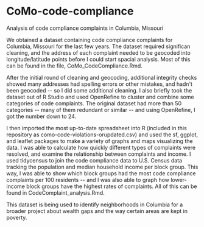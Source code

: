 # CoMo-code-compliance
Analysis of code compliance complaints in Columbia, Missouri

We obtained a dataset containing code compliance complaints for Columbia, Missouri for the last few years. The dataset required significan cleaning, and the address of each complaint needed to be geocoded into longitude/latitude points before I could start spacial analysis. Most of this can be found in the file, CoMo_CodeCompliance.Rmd.

After the initial round of cleaning and geocoding, additional integrity checks showed many addresses had spelling errors or other mistakes, and hadn't been geocoded -- so I did some additional cleaning. I also briefly took the dataset out of R Studio and used OpenRefine to cluster and combine some categories of code complaints. The original dataset had more than 50 categories -- many of them redundant or similar -- and using OpenRefine, I got the number down to 24. 

I then imported the most up-to-date spreadsheet into R (included in this repository as como-code-violations-orupdated.csv) and used the sf, ggplot, and leaflet packages to make a variety of graphs and maps visualizing the data. I was able to calculate how quickly different types of complaints were resolved, and examine the relationship between complaints and income. I used tidycensus to join the code compliance data to U.S. Census data tracking the population and median household income per block group. This way, I was able to show which block groups had the most code compliance complaints per 100 residents -- and I was also able to graph how lower-income block groups have the highest rates of complaints. All of this can be found in CodeComplaint_analysis.Rmd.

This dataset is being used to identify neighborhoods in Columbia for a broader project about wealth gaps and the way certain areas are kept in poverty.
